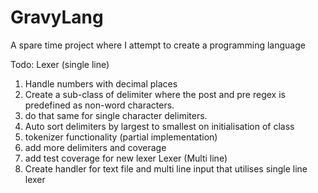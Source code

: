 # GravyLang
A spare time project where I attempt to create a programming language

Todo:
Lexer (single line)
  1. Handle numbers with decimal places
  1. Create a sub-class of delimiter where the post and pre regex is predefined as non-word characters.
  2. do that same for single character delimiters.
  3. Auto sort delimiters by largest to smallest on initialisation of class
  4. tokenizer functionality (partial implementation)
  5. add more delimiters and coverage
  6. add test coverage for new lexer
Lexer (Multi line)
  1. Create handler for text file and multi line input that utilises single line lexer
